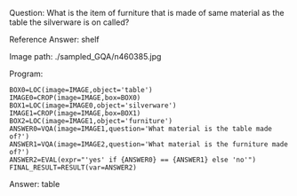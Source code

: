 Question: What is the item of furniture that is made of same material as the table the silverware is on called?

Reference Answer: shelf

Image path: ./sampled_GQA/n460385.jpg

Program:

```
BOX0=LOC(image=IMAGE,object='table')
IMAGE0=CROP(image=IMAGE,box=BOX0)
BOX1=LOC(image=IMAGE0,object='silverware')
IMAGE1=CROP(image=IMAGE,box=BOX1)
BOX2=LOC(image=IMAGE1,object='furniture')
ANSWER0=VQA(image=IMAGE1,question='What material is the table made of?')
ANSWER1=VQA(image=IMAGE2,question='What material is the furniture made of?')
ANSWER2=EVAL(expr="'yes' if {ANSWER0} == {ANSWER1} else 'no'")
FINAL_RESULT=RESULT(var=ANSWER2)
```
Answer: table

